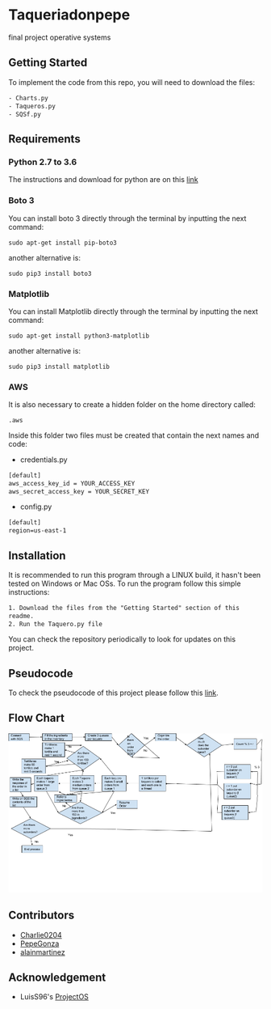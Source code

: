 # Taqueriadonpepe
final project operative systems
## Getting Started
To implement the code from this repo, you will need to download the files:
```
- Charts.py
- Taqueros.py
- SQSf.py
```
## Requirements

### Python 2.7 to 3.6
The instructions and download for python are on this [link](https://www.python.org/downloads/)

### Boto 3
You can install boto 3 directly through the terminal by inputting the next command:
```
sudo apt-get install pip-boto3
```
another alternative is:
```
sudo pip3 install boto3
```
### Matplotlib 
You can install Matplotlib directly through the terminal by inputting the next command:
```
sudo apt-get install python3-matplotlib
```
another alternative is:
```
sudo pip3 install matplotlib
```
### AWS
It is also necessary to create a hidden folder on the home directory called:
```
.aws
```
Inside this folder two files must be created that contain the next names and code:
* credentials.py
```
[default]
aws_access_key_id = YOUR_ACCESS_KEY
aws_secret_access_key = YOUR_SECRET_KEY
```
* config.py
```
[default]
region=us-east-1
```

## Installation
It is recommended to run this program through a LINUX build, it hasn't been tested on Windows or Mac OSs.
To run the program follow this simple instructions:
```
1. Download the files from the "Getting Started" section of this readme.
2. Run the Taquero.py file
```
You can check the repository periodically to look for updates on this project.

## Pseudocode
To check the pseudocode of this project please follow this [link](https://github.com/Charlie0204/Taqueriadonpepe/blob/master/Pseudocode.txt).

## Flow Chart

![alt text](https://github.com/Charlie0204/Taqueriadonpepe/blob/master/TaqueriaFlowChart.png)

## Contributors
* [Charlie0204](https://github.com/Charlie0204)
* [PepeGonza](https://github.com/PepeGonza)
* [alainmartinez](https://github.com/alainmartinez)

## Acknowledgement
* LuisS96's [ProjectOS](https://github.com/LuisS96/ProjectOS) 
